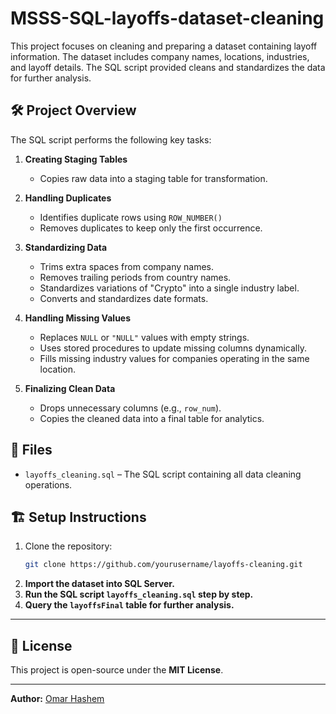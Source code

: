 # MSSS-SQL-layoffs-dataset-cleaning

This project focuses on cleaning and preparing a dataset containing layoff information. The dataset includes company names, locations, industries, and layoff details. The SQL script provided cleans and standardizes the data for further analysis.

## 🛠 Project Overview

The SQL script performs the following key tasks:

1. **Creating Staging Tables**  
   - Copies raw data into a staging table for transformation.

2. **Handling Duplicates**  
   - Identifies duplicate rows using `ROW_NUMBER()`  
   - Removes duplicates to keep only the first occurrence.

3. **Standardizing Data**  
   - Trims extra spaces from company names.  
   - Removes trailing periods from country names.  
   - Standardizes variations of "Crypto" into a single industry label.  
   - Converts and standardizes date formats.  

4. **Handling Missing Values**  
   - Replaces `NULL` or `"NULL"` values with empty strings.  
   - Uses stored procedures to update missing columns dynamically.  
   - Fills missing industry values for companies operating in the same location.  

5. **Finalizing Clean Data**  
   - Drops unnecessary columns (e.g., `row_num`).  
   - Copies the cleaned data into a final table for analytics.  

## 📂 Files

- `layoffs_cleaning.sql` – The SQL script containing all data cleaning operations.

## 🏗 Setup Instructions

1. Clone the repository:
   ```sh
   git clone https://github.com/yourusername/layoffs-cleaning.git

2. **Import the dataset into SQL Server.**  
3. **Run the SQL script `layoffs_cleaning.sql` step by step.**  
4. **Query the `layoffsFinal` table for further analysis.**  

---

## 📜 License

This project is open-source under the **MIT License**.

---

**Author:** [Omar Hashem](https://github.com/yourusername) 

